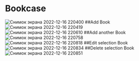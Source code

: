 # Bookcase
![Снимок экрана 2022-12-16 220400](https://user-images.githubusercontent.com/61525544/208128484-b8da5f56-c536-4934-a08d-026f69f65b42.png)
##Add Book
![Снимок экрана 2022-12-16 220419](https://user-images.githubusercontent.com/61525544/208128546-dd1891cf-d9cf-49bf-b722-19e818abcdb7.png)
![Снимок экрана 2022-12-16 220610](https://user-images.githubusercontent.com/61525544/208128671-425dd429-14e1-4085-86e0-aec4ef04c31b.png)
##Add another Book
![Снимок экрана 2022-12-16 220758](https://user-images.githubusercontent.com/61525544/208128686-0b13615c-7fa7-476f-b128-ca52311dd22e.png)
![Снимок экрана 2022-12-16 220818](https://user-images.githubusercontent.com/61525544/208128798-a3ae8908-a63f-4da9-8c29-b04c9570608b.png)
##Edit selection Book
![Снимок экрана 2022-12-16 220834](https://user-images.githubusercontent.com/61525544/208128817-ee725474-9eca-43a1-8122-c36043f709b0.png)
##Delete selection Book
![Снимок экрана 2022-12-16 220851](https://user-images.githubusercontent.com/61525544/208128908-85166463-b4b7-4c06-bf73-fc582ae56614.png)
